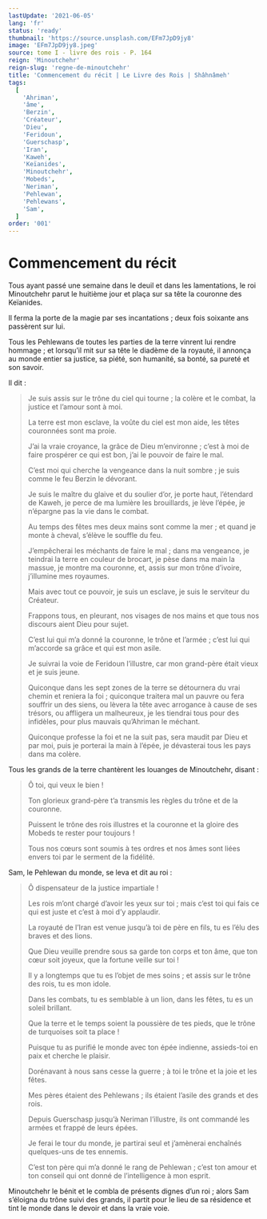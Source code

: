 ```yaml
---
lastUpdate: '2021-06-05'
lang: 'fr'
status: 'ready'
thumbnail: 'https://source.unsplash.com/EFm7JpD9jy8'
image: 'EFm7JpD9jy8.jpeg'
source: tome I - livre des rois - P. 164
reign: 'Minoutchehr'
reign-slug: 'regne-de-minoutchehr'
title: 'Commencement du récit | Le Livre des Rois | Shâhnâmeh'
tags:
  [
    'Ahriman',
    'âme',
    'Berzin',
    'Créateur',
    'Dieu',
    'Feridoun',
    'Guerschasp',
    'Iran',
    'Kaweh',
    'Keïanides',
    'Minoutchehr',
    'Mobeds',
    'Neriman',
    'Pehlewan',
    'Pehlewans',
    'Sam',
  ]
order: '001'
---
```


<!-- LTeX: language=fr -->

# Commencement du récit

Tous ayant passé une semaine dans le deuil et dans les lamentations, le roi Minoutchehr parut le huitième jour et plaça sur sa tête la couronne des Keïanides.

Il ferma la porte de la magie par ses incantations ; deux fois soixante ans passèrent sur lui.

Tous les Pehlewans de toutes les parties de la terre vinrent lui rendre hommage ; et lorsqu’il mit sur sa tête le diadème de la royauté, il annonça au monde entier sa justice, sa piété, son humanité, sa bonté, sa pureté et son savoir.

Il dit :

> Je suis assis sur le trône du ciel qui tourne ; la colère et le combat, la justice et l’amour sont à moi.
>
> La terre est mon esclave, la voûte du ciel est mon aide, les têtes couronnées sont ma proie.
>
> J’ai la vraie croyance, la grâce de Dieu m’environne ; c’est à moi de faire prospérer ce qui est bon, j’ai le pouvoir de faire le mal.
>
> C’est moi qui cherche la vengeance dans la nuit sombre ; je suis comme le feu Berzin le dévorant.
>
> Je suis le maître du glaive et du soulier d’or, je porte haut, l’étendard de Kaweh, je perce de ma lumière les brouillards, je lève l’épée, je n’épargne pas la vie dans le combat.
>
> Au temps des fêtes mes deux mains sont comme la mer ; et quand je monte à cheval, s’élève le souffle du feu.
>
> J’empêcherai les méchants de faire le mal ; dans ma vengeance, je teindrai la terre en couleur de brocart, je pèse dans ma main la massue, je montre ma couronne, et, assis sur mon trône d’ivoire, j’illumine mes royaumes.
>
> Mais avec tout ce pouvoir, je suis un esclave, je suis le serviteur du Créateur.
>
> Frappons tous, en pleurant, nos visages de nos mains et que tous nos discours aient Dieu pour sujet.
>
> C’est lui qui m’a donné la couronne, le trône et l’armée ; c’est lui qui m’accorde sa grâce et qui est mon asile.
>
> Je suivrai la voie de Feridoun l’illustre, car mon grand-père était vieux et je suis jeune.
>
> Quiconque dans les sept zones de la terre se détournera du vrai chemin et reniera la foi ; quiconque traitera mal un pauvre ou fera souffrir un des siens, ou lèvera la tête avec arrogance à cause de ses trésors, ou affligera un malheureux, je les tiendrai tous pour des infidèles, pour plus mauvais qu’Ahriman le méchant.
>
> Quiconque professe la foi et ne la suit pas, sera maudit par Dieu et par moi, puis je porterai la main à l’épée, je dévasterai tous les pays dans ma colère.

Tous les grands de la terre chantèrent les louanges de Minoutchehr, disant :

> Ô toi, qui veux le bien !
>
> Ton glorieux grand-père t’a transmis les règles du trône et de la couronne.
>
> Puissent le trône des rois illustres et la couronne et la gloire des Mobeds te rester pour toujours !
>
> Tous nos cœurs sont soumis à tes ordres et nos âmes sont liées envers toi par le serment de la fidélité.

Sam, le Pehlewan du monde, se leva et dit au roi :

> Ô dispensateur de la justice impartiale !
>
> Les rois m’ont chargé d’avoir les yeux sur toi ; mais c’est toi qui fais ce qui est juste et c’est à moi d’y applaudir.
>
> La royauté de l’Iran est venue jusqu’à toi de père en fils, tu es l’élu des braves et des lions.
>
> Que Dieu veuille prendre sous sa garde ton corps et ton âme, que ton cœur soit joyeux, que la fortune veille sur toi !
>
> Il y a longtemps que tu es l’objet de mes soins ; et assis sur le trône des rois, tu es mon idole.
>
> Dans les combats, tu es semblable à un lion, dans les fêtes, tu es un soleil brillant.
>
> Que la terre et le temps soient la poussière de tes pieds, que le trône de turquoises soit ta place !
>
> Puisque tu as purifié le monde avec ton épée indienne, assieds-toi en paix et cherche le plaisir.
>
> Dorénavant à nous sans cesse la guerre ; à toi le trône et la joie et les fêtes.
>
> Mes pères étaient des Pehlewans ; ils étaient l’asile des grands et des rois.
>
> Depuis Guerschasp jusqu’à Neriman l’illustre, ils ont commandé les armées et frappé de leurs épées.
>
> Je ferai le tour du monde, je partirai seul et j’amènerai enchaînés quelques-uns de tes ennemis.
>
> C’est ton père qui m’a donné le rang de Pehlewan ; c’est ton amour et ton conseil qui ont donné de l’intelligence à mon esprit.

Minoutchehr le bénit et le combla de présents dignes d’un roi ; alors Sam s’éloigna du trône suivi des grands, il partit pour le lieu de sa résidence et tint le monde dans le devoir et dans la vraie voie.
